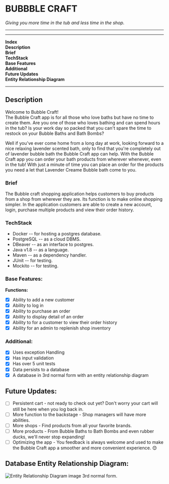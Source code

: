 # BUBBBLE CRAFT
*Giving you more time in the tub and less time in the shop.*

---
---
**Index**\
**Description**\
**Brief**\
**TechStack**\
**Base Features**\
**Additional**\
**Future Updates**\
**Entity Relationship Diagram**

---
## Description
Welcome to Bubble Craft!\
The Bubble Craft app is for all those who love baths but have no time to create them.
Are you one of those who loves bathing and can spend hours in the tub? 
Is your work day so packed that you can't spare the time to restock on your Bubble Baths and Bath Bombs?

Well if you've ever come home from a long day at work,
looking forward to a nice relaxing lavender scented bath,
only to find that you're completely out of lavender bubble bath the Bubble Craft app can help.
With the Bubble Craft app you can order your bath products from wherever whenever, even in the tub! 
With just a minute of time you can place an order for the products you need a let that Lavender Creame Bubble bath come to you.

### Brief
The Bubble craft shopping application helps customers to buy products from a shop from wherever they are. Its function is to make online shopping simpler.
In the application customers are able to create a new account, login, purchase multiple products and view their order history.

### TechStack
- Docker -- for hosting a postgres database.
- PostgreSQL -- as a cloud DBMS.
- DBeaver -- as an interface to postgres.
- Java v1.8 -- as a language.
- Maven -- as a dependency handler.
- JUnit -- for testing.
- Mockito -- for testing.


### Base Features:

**Functions:**
- [x] Ability to add a new customer
- [x] Ability to log in
- [x] Ability to purchase an order
- [x] Ability to display detail of an order
- [x] Ability to for a customer to view their order history
- [x] Ability for an admin to replenish shop inventory

### Additional:
- [x] Uses exception Handling
- [x] Has input validation
- [x] Has over 5 unit tests
- [x] Data persists to a database
- [x] A database in 3rd normal form with an entity relationship diagram

## Future Updates:
- [ ] Persistent cart - not ready to check out yet? Don't worry your cart will still be here when you log back in.
- [ ] More function to the backstage - Shop managers will have more abilities. 
- [ ] More shops - Find products from all your favorite brands. 
- [ ] More products - From Bubble Baths to Bath Bombs and even rubber ducks, we'll never stop expanding!
- [ ] Optimizing the app - You feedback is always welcome and used to make the Bubble Craft app a smoother and more convenient experience. 😊
    
## Database Entity Relationship Diagram:

![Entity Relationship Diagram image 3rd normal form.](MyStore\src\main\resources\Bubble_Craft_ERD_Chart.png.jpg)

